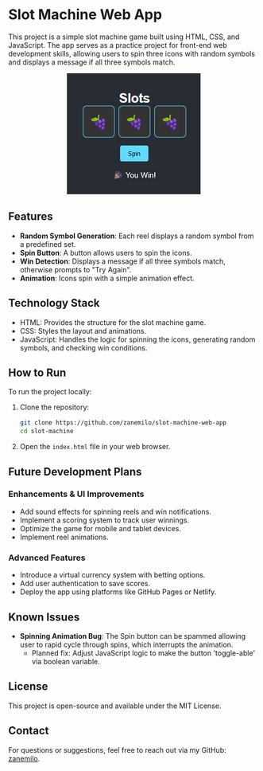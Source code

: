 # Slot Machine Web App

This project is a simple slot machine game built using HTML, CSS, and JavaScript. The app serves as a practice project for front-end web development skills, allowing users to spin three icons with random symbols and displays a message if all three symbols match.


<div align="center">
  <img src="assets/slots.png" alt="Slot Machine Screenshot">
</div>

## Features
- **Random Symbol Generation**: Each reel displays a random symbol from a predefined set.
- **Spin Button**: A button allows users to spin the icons.
- **Win Detection**: Displays a message if all three symbols match, otherwise prompts to "Try Again".
- **Animation**: Icons spin with a simple animation effect.

## Technology Stack
- HTML: Provides the structure for the slot machine game.
- CSS: Styles the layout and animations.
- JavaScript: Handles the logic for spinning the icons, generating random symbols, and checking win conditions.

## How to Run
To run the project locally:
1. Clone the repository:
    ```bash
    git clone https://github.com/zanemilo/slot-machine-web-app
    cd slot-machine
    ```
2. Open the `index.html` file in your web browser.

## Future Development Plans
### Enhancements & UI Improvements
- Add sound effects for spinning reels and win notifications.
- Implement a scoring system to track user winnings.
- Optimize the game for mobile and tablet devices.
- Implement reel animations.

### Advanced Features
- Introduce a virtual currency system with betting options.
- Add user authentication to save scores.
- Deploy the app using platforms like GitHub Pages or Netlify.

## Known Issues
- **Spinning Animation Bug**: The Spin button can be spammed allowing user to rapid cycle through spins, which interrupts the animation.
  - Planned fix: Adjust JavaScript logic to make the button 'toggle-able' via boolean variable.

## License
This project is open-source and available under the MIT License.

## Contact
For questions or suggestions, feel free to reach out via my GitHub: [zanemilo](https://github.com/zanemilo).
